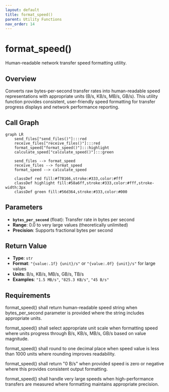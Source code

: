 ```yaml
---
layout: default
title: format_speed()
parent: Utility Functions
nav_order: 14
---
```


# format_speed()

Human-readable network transfer speed formatting utility.

## Overview

Converts raw bytes-per-second transfer rates into human-readable speed representations with appropriate units (B/s, KB/s, MB/s, GB/s). This utility function provides consistent, user-friendly speed formatting for transfer progress displays and network performance reporting.

## Call Graph

```mermaid
graph LR
    send_files["send_files()"]:::red
    receive_files["receive_files()"]:::red
    format_speed["format_speed()"]:::highlight
    calculate_speed["calculate_speed()"]:::green

    send_files --> format_speed
    receive_files --> format_speed
    format_speed --> calculate_speed

    classDef red fill:#f78166,stroke:#333,color:#fff
    classDef highlight fill:#58a6ff,stroke:#333,color:#fff,stroke-width:3px
    classDef green fill:#56d364,stroke:#333,color:#000
```

## Parameters

- **`bytes_per_second`** (float): Transfer rate in bytes per second
- **Range**: 0.0 to very large values (theoretically unlimited)
- **Precision**: Supports fractional bytes per second

## Return Value

- **Type**: `str`
- **Format**: `"{value:.1f} {unit}/s"` or `"{value:.0f} {unit}/s"` for large values
- **Units**: B/s, KB/s, MB/s, GB/s, TB/s
- **Examples**: `"1.5 MB/s"`, `"825.3 KB/s"`, `"45 B/s"`

## Requirements

format_speed() shall return human-readable speed string when bytes_per_second parameter is provided where the string includes appropriate units.

format_speed() shall select appropriate unit scale when formatting speed where units progress through B/s, KB/s, MB/s, GB/s based on value magnitude.

format_speed() shall round to one decimal place when speed value is less than 1000 units where rounding improves readability.

format_speed() shall return "0 B/s" when provided speed is zero or negative where this provides consistent output formatting.

format_speed() shall handle very large speeds when high-performance transfers are measured where formatting maintains appropriate precision.
